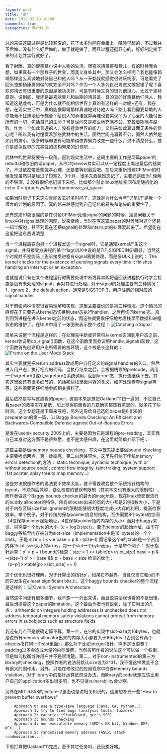 ```yaml
---
layout: post
title: "杂"
date: 2012-02-19 18:08
comments: true
categories: 周计划 杂
---
```


总的来说这周过得是比较颓废的，花了太多时间在金庸上，晚睡早起的，不过我并不后悔，没有什么好后悔的，做了就是做了，而且过程还挺开心的，好好制定接下来的计划并实行就好了。

看了射雕，真的很羡慕小说中人物的生活，很喜欢靖哥哥和蓉儿，有的时候我会想，如果真有一个那样子的世界，而我又身处其中，那又会怎么样呢？我也能像郭靖那样这么真诚地对待自己和他人吗？从一开始我就感觉很讨厌杨康，可是看完了回头想想杨康真的做的就完全不对吗？作为一个人多为自己考虑又哪里错了呢？喜欢郭靖还有很重要的原因是他功夫好，可是有时候又真的很为他担心，太过于坚持原则。说到底，我还是最喜欢蓉儿和后期的靖哥哥，真的真的好羡慕他们两人，我知道这是虚构，可是为什么就不能相信世界上真的有这样的一对呢~还有，我在想，在现实生活中，真的能像郭靖那样真诚地对待他人吗？路上看到需要帮助的人你能毫不犹豫地给予施舍？给别人的承诺就算再难也要实现？为了心爱的人能付出所有的一切，包括自己的生命？可是世间又是那么地充满不公，充盈着欺瞒与腐败，作为一个如此普通的人，没有拯救世界的能力，又何来如此真诚而无条件的信心呢？所以我有时憧憬着那些武林中的生活，固然世间充满着不公，固然人依然是如此的渺小，很多时候却更有可能单纯依靠努力改变一些什么。说不清楚什么，或许是虚拟世界的完美性的虚构带来的幻觉吧……

武林中的世界将要告一段落，回到现实生活中，这周主要的工作是两篇paper的rebuttal和依旧的读paper，从PC的review其实可以从一定程度上看出最后的结果了，不过依然带着些侥幸心理，还是要等到最后吧。在后来重新搭建CFIMon的时候发现虽然只是经过了短短2、3个月，很多东西依然忘记了，主要还是因为1.理解的不够深，2.没有很好地记录下来吧。比如那个禁止linux地址空间布局随机化的
        echo 0 > /proc/sys/kernel/randomize_va_space    

如果当时能记下来这次就能省去好多时间了。这就是为什么今年"记笔记"是我一个很大的计划的原因了。真的越来越感觉到自己记忆的易失和笔头的重要性了。

还有这周印象很深的是在讨论CFIMon处理signal的问题的时候，斌哥问我关于linux中对signal处理的问题，说来惭愧，当时在写这篇paper的时候我对这个还是一知半解的，甚至到现在还把signal的处理和interrupt的处理混起来了。希望能在这里把这东西说清楚:

当一个进程需要向另一个进程发送一个signal时，它是通知kernel产生这个signal，并将接受方进程的某个flag(ULK中说的是TIF_SIGPEDING)置好，当然这个时候并不是能马上告诉接受进程有signal需要处理，而是像ULK上说的：
        The kernel checks for the existence of pending signals every time it finishes handling an interrupt or an exception.

也就是说只有在某个进程运行时需要处理中断或异常即将返回该进程执行时才会检查是否有未处理的signal，再对其进行处理。对于signal的处理主要有三种情况：
        1，ignore
        2，the default action，通常是SIGSTOP
        3，用户注册的相对应的signal handler

对于前面两种情况很容易理解和实现，这里主要要说的是第三种情况，这个情况的麻烦在于它要先从kernel态切换到user态执行handler，之后再切回kernel态，直到回到进程在进入kernel之前的状态，而这些就要很仔细地考虑栈里面数据和进程状态的维护了。在ULK中用了一张图来表示整个过程：
![Catching a Signal](http://ytliu.github.com/images/2012-02-19-1.jpg "The process of catching a signal from ULK")

简单来说整个流程是这样的：在处理完中断或异常将从kernel态回到用户态之前，kernel会调用do_signal()函数，在这个函数里面会调用handle_signal()函数，这个函数首先创建用户态所需要的栈环境，这个栈是长这样的：
![Frame on the User Mode Stack](http://ytliu.github.com/images/2012-02-19-2.jpg "the frame on the user mode stack from ULK")

其实主要就是把return address改成用户自行定义的signal handler的入口，然后进入用户态，执行相应的代码，当执行结束之后，会根据栈顶的pretcode，调用一个sigreturn()或rt_sigreturn()系统调用，回到kernel态，执行流继续下去。其实这里面还有很多细节的，包括那些栈里面内容的含义，如何处理嵌套signal等等，这些需要更仔细地参阅相关资料了。

最后依然是写写这周看的paper，这周本来是想把Oakland'11扫一遍的，不过自己看paper的效率实在是低，加上觉得前面看的几篇确实都蛮有意思的，就多花了些时间，这个专题还是下周来写吧，另外这周给自己选的paper是6.858的preparation的第一篇，叫
        Baggy Bounds Checking: An Efficient and Backwards-Compatible Defense against Out-of-Bounds Errors

是发在usenix security 2009上的，主要是因为它是课程的pre-reading，其实我自己本身对这方面不是很熟悉，也不是太感兴趣，在这里就简单介绍下吧：

这篇主要是做memory bounds checking，在文中首先提出要做bound checking主要要考虑两点，第一效率高，第二向后兼容性，这里先归纳下传统memory errors detection的方法：
        static technique;
        dynamic technique (with or without source code);
        control flow integrity, taint trcking;
        system support (fat pointer, splay tree to map memory...)

这些方法按照作者的说法要不效率太低，要不需要改变整个系统指针结构的layout，不能向后兼容，要么检查的错误有限制（其实本文也有很大的限制啦）...而作者做这个Baggy bounds checker的最大的insight是，现在linux里面很流行的buddy allocator的特性，所有allocate出来的页的大小都是2的指数大小，于是对于内存区域size和allignment的限制能够很大程度地减小内存的利用，提高检察效率。举个例子，对于传统的保存pointer信息的结构，至少需要8个bytes的空间（4位保存pointer起始地址，4位保存pointer指向内存的大小）而对于baggy来说，只需要一个byte的大小（e = log2(size)）。至于pointer的起始地址，由于在baggy系统里内存被分为slot-size（implementation中是16-bytes)的一个个slots，于是
        size = 1 << e
        base = p & ~(size-1)
而记录这个e的table是一个占用内存1/slot-size大小的array，每一个slot一个byte表示，于是举个例子：
        对于指针运算：p' = p + i
        bound的检查：size = 1 << table[p>>slot_size]
                     base = p & ~(size-1)
                     p' >= base && p' - base < size
        检查的优化：（p~p')>>table[p>>slot_size] == 0

这个优化也很好理解，对于计算出的指针p'，如果它不越界，当且仅当它和p的不同只发生在e least significant bits上。这个baggy bounds checker的整个流程是这样的：
![Overall System Architecture](http://ytliu.github.com/images/2012-02-19-3.png "Architecture")

当然这中间还有很多细节，我不想一一列出来讲，而且说实话我也看的不是很懂，最后想提提这个paper的limitation，这个最后作者也有说到，除了它列出的几点：
        arithemtic on integers holding addresses is unchecked
        does not address temporal memory safety violations
        cannot protect from memory errors in subobjects such as structure fields

我还有几点不是很确定算不算，第一个，在它的实现中slot-size为16bytes，也就是说所有memory allocator出来的内存大小都要大于16bytes（否则会有两个objects指在同一个slot里面），那么对于比如integer指针，岂不是很浪费？padding过多会造成大量的内存浪费，当然按照作者的说法这个可以做一个权衡，但是如何权衡或许用户并不是很清楚。第二，对于non-instrumented的第三方library的checking，按照作者的说法将默认size设为2^31，我不懂这样做会不会有很大的副作用，另外，只能在修改过的应用程序中检查memory bounds violation，对于library中的指针运算依然没办法，而library的code我想应该比用户自己的application多出很多吧，也不见得vulnerability会少啊。

另外在MIT 6.858的lecture-2里面也是讲相关知识的，这里想补充一些"How to prevent buffer overflows"

        Approach 0: use a type-save language (Java, C#, Python..)
        Approach 1: try to find bugs (analysis tools, fuzzers)
        Approach 2: canaries (StackGuard, gcc's SSP)
        Approach 3: bounds checking
        Approach 4: non-executable memory (AMD's NX bit, Windows DEP, W^X...)
        Approach 5: randomized memory address (ASLR, stack randomization...)

下周打算把Oakland'11完成，至于其它任务吗，还没想好咯。

